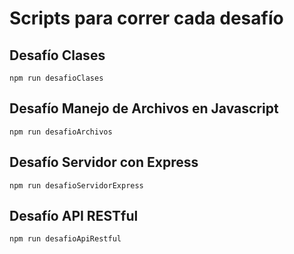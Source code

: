 # Scripts para correr cada desafío

## Desafío Clases 
~~~
npm run desafioClases
~~~

## Desafío Manejo de Archivos en Javascript
~~~
npm run desafioArchivos
~~~

## Desafío Servidor con Express 
~~~
npm run desafioServidorExpress
~~~

## Desafío API RESTful 
~~~
npm run desafioApiRestful
~~~

